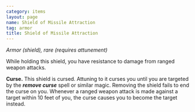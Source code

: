 ```yaml
---
category: items
layout: page
name: Shield of Missile Attraction
tag: armor
title: Shield of Missile Attraction 
---
```

_Armor (shield), rare (requires attunement)_ 

While holding this shield, you have resistance to damage from ranged weapon attacks.

**Curse.** This shield is cursed. Attuning to it curses you until you are targeted by the **_remove curse_** spell or similar magic. Removing the shield fails to end the curse on you. Whenever a ranged weapon attack is made against a target within 10 feet of you, the curse causes you to become the target instead. 